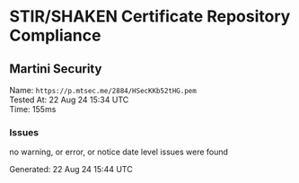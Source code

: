 # STIR/SHAKEN Certificate Repository Compliance

## Martini Security

Name: `https://p.mtsec.me/2884/HSecKKb52tHG.pem`\
Tested At: 22 Aug 24 15:34 UTC\
Time: 155ms

### Issues

no warning, or error, or notice date level issues were found

Generated: 22 Aug 24 15:44 UTC
